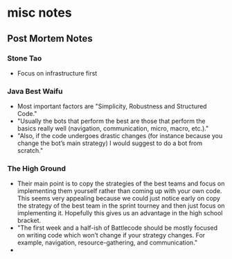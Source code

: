 # misc notes


## Post Mortem Notes
### Stone Tao
* Focus on infrastructure first
### Java Best Waifu  
* Most important factors are "Simplicity, Robustness and Structured Code." 
* "Usually the bots that perform the best are those that perform the basics really well (navigation, communication, micro, macro, etc.)."
* "Also, if the code undergoes drastic changes (for instance because you change the bot’s main strategy) I would suggest to do a bot from scratch."

### The High Ground
* Their main point is to copy the strategies of the best teams and focus on implementing them yourself rather than coming up with your own code. This seems very appealing because we could just notice early on copy the strategy of the best team in the sprint tourney and then just focus on implementing it. Hopefully this gives us an advantage in the high school bracket. 
* "The first week and a half-ish of Battlecode should be mostly focused on writing code which won’t change if your strategy changes. For example, navigation, resource-gathering, and communication."
* 
